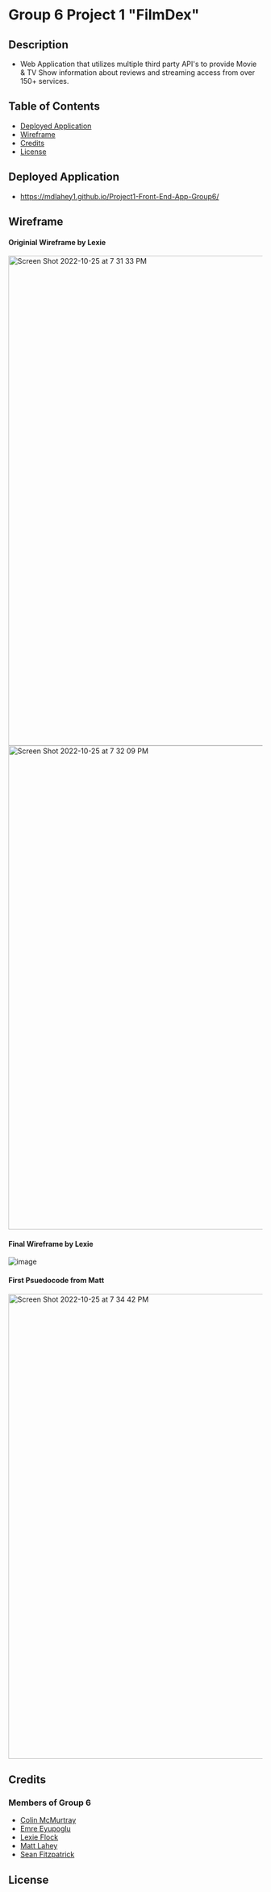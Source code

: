 # Group 6 Project 1 "FilmDex"

## Description

- Web Application that utilizes multiple third party API's to provide Movie & TV Show information about reviews and streaming access from over 150+ services.

## Table of Contents

- [Deployed Application](#deployed)
- [Wireframe](#wireframe)
- [Credits](#credits)
- [License](#license)

## Deployed Application <a name="deployed"></a>

- https://mdlahey1.github.io/Project1-Front-End-App-Group6/

## Wireframe <a name="wireframe"></a>

#### Originial Wireframe by Lexie

<img width="972" alt="Screen Shot 2022-10-25 at 7 31 33 PM" src="https://user-images.githubusercontent.com/110552504/197904951-a889539d-c824-4150-a5b2-2dfc7e99e0bb.png">
<img width="960" alt="Screen Shot 2022-10-25 at 7 32 09 PM" src="https://user-images.githubusercontent.com/110552504/197905001-3a95999f-3fb2-4470-86e1-6c996a96f8a7.png">


#### Final Wireframe by Lexie

![image](https://user-images.githubusercontent.com/110552504/198835157-dddf1e12-e699-4289-9ec3-c7604335585f.png)

#### First Psuedocode from Matt

<img width="922" alt="Screen Shot 2022-10-25 at 7 34 42 PM" src="https://user-images.githubusercontent.com/110552504/197905031-26a38fae-2022-4e88-8d66-e0c7c74a1ba5.png">

#### 
## Credits <a name="credits"></a>

  ### Members of Group 6
  - <a href="https://github.com/codingColinMcM">Colin McMurtray</a>
  - <a href="https://github.com/emreyupoglu">Emre Eyupoglu</a>
  - <a href="https://github.com/LexieFlock">Lexie Flock</a>
  - <a href="https://github.com/mdlahey1">Matt Lahey</a>
  - <a href="https://github.com/smfitz">Sean Fitzpatrick</a>
  
## License <a name="license"></a>
